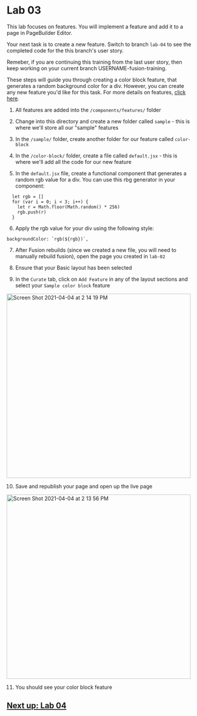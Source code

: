 # Lab 03
This lab focuses on features. You will implement a feature and add it to a page in PageBuilder Editor.

Your next task is to create a new feature. Switch to branch `lab-04` to see the completed code for the this branch's user story.

Remeber, if you are continuing this training from the last user story, then keep working on your current branch USERNAME-fusion-training.

These steps will guide you through creating a color block feature, that generates a random background color for a div. However, you can create any new feature you'd like for this task. For more details on features, [click here](https://redirector.arcpublishing.com/alc/arc-products/pagebuilder/fusion/documentation/recipes/creating-feature-component.md?version=2.6).

1. All features are added into the `/components/features/` folder

2. Change into this directory and create a new folder called `sample` - this is where we'll store all our "sample" features

3. In the `/sample/` folder, create another folder for our feature called `color-block`

4. In the `/color-block/` folder, create a file called `default.jsx` - this is where we'll add all the code for our new feature

5. In the `default.jsx` file, create a functional component that generates a random rgb value for a div. You can use this rbg generator in your component:
```
  let rgb = []
  for (var i = 0; i < 3; i++) {
    let r = Math.floor(Math.random() * 256)
    rgb.push(r)
  }
```

6. Apply the rgb value for your div using the following style:
```
backgroundColor: `rgb(${rgb})`,
```

7. After Fusion rebuilds (since we created a new file, you will need to manually rebuild fusion), open the page you created in `lab-02`

8. Ensure that your Basic layout has been selected

9. In the `Curate` tab, click on `Add Feature` in any of the layout sections and select your `Sample color block` feature

<img width="500" alt="Screen Shot 2021-04-04 at 2 14 19 PM" src="https://user-images.githubusercontent.com/39777478/113517780-2116d980-9550-11eb-8251-07ea25f86475.png">

10. Save and republish your page and open up the live page

<img width="500" alt="Screen Shot 2021-04-04 at 2 13 56 PM" src="https://user-images.githubusercontent.com/39777478/113517788-296f1480-9550-11eb-8006-c68f5c3c17d7.png">

11. You should see your color block feature

## [Next up: Lab 04](https://github.com/wapopartners/Fusion-Training-User-Stories/tree/lab-04)
